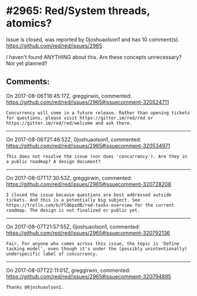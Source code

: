 
#2965: Red/System threads, atomics?
================================================================================
Issue is closed, was reported by 0joshuaolson1 and has 10 comment(s).
<https://github.com/red/red/issues/2965>

I haven't found ANYTHING about this. Are these concepts unnecessary? Not yet planned?


Comments:
--------------------------------------------------------------------------------

On 2017-08-06T18:45:17Z, greggirwin, commented:
<https://github.com/red/red/issues/2965#issuecomment-320524711>

    Concurrency will come in a future release. Rather than opening tickets for questions, please visit https://gitter.im/red/red or https://gitter.im/red/red/welcome and ask there. 

--------------------------------------------------------------------------------

On 2017-08-06T21:46:52Z, 0joshuaolson1, commented:
<https://github.com/red/red/issues/2965#issuecomment-320534971>

    This does not resolve the issue (nor does 'concurrency'). Are they in a public roadmap? A design document?

--------------------------------------------------------------------------------

On 2017-08-07T17:30:53Z, greggirwin, commented:
<https://github.com/red/red/issues/2965#issuecomment-320728208>

    I closed the issue because questions are best addressed outside tickets. And this is a potentially big subject. See https://trello.com/b/FlQ6pzdB/red-tasks-overview for the current roadmap. The design is not finalized or public yet.

--------------------------------------------------------------------------------

On 2017-08-07T21:57:55Z, 0joshuaolson1, commented:
<https://github.com/red/red/issues/2965#issuecomment-320792136>

    Fair. For anyone who comes across this issue, the topic is 'Define tasking model', even though it's under the (possibly unintentionally) underspecific label of concurrency.

--------------------------------------------------------------------------------

On 2017-08-07T22:11:01Z, greggirwin, commented:
<https://github.com/red/red/issues/2965#issuecomment-320794895>

    Thanks @0joshuaolson1.

